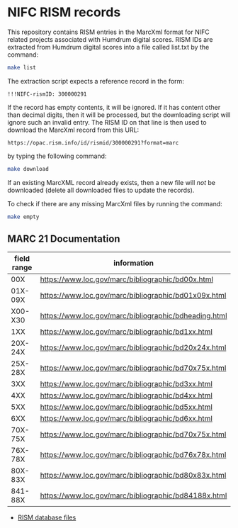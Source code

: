 # NIFC RISM records #

This repository contains RISM entries in the MarcXml format for
NIFC related projects associated with Humdrum digital scores.  RISM
IDs are extracted from Humdrum digital scores into a file called
list.txt by the command:

```bash
make list
```

The extraction script expects a reference record in the form:

```tsv
!!!NIFC-rismID: 300000291
```

If the record has empty contents, it will be ignored.  If it has
content other than decimal digits, then it will be processed, but
the downloading script will ignore such an invalid entry.  The RISM
ID on that line is then used to download the MarcXml record from
this URL:

```
https://opac.rism.info/id/rismid/300000291?format=marc
```

by typing the following command:

```bash
make download
```

If an existing MarcXML record already exists, then a new file
will *not* be downloaded (delete all downloaded files to update
the records).

To check if there are any missing MarcXml files by running the command:

```bash
make empty
```


## MARC 21 Documentation ##


| field range | information                                          |
| ----------- | ---------------------------------------------------- |
| 00X         | https://www.loc.gov/marc/bibliographic/bd00x.html    |
| 01X-09X     | https://www.loc.gov/marc/bibliographic/bd01x09x.html |
| X00-X30     | https://www.loc.gov/marc/bibliographic/bdheading.html|
| 1XX         | https://www.loc.gov/marc/bibliographic/bd1xx.html    |
| 20X-24X     | https://www.loc.gov/marc/bibliographic/bd20x24x.html |
| 25X-28X     | https://www.loc.gov/marc/bibliographic/bd70x75x.html |
| 3XX         | https://www.loc.gov/marc/bibliographic/bd3xx.html    |
| 4XX         | https://www.loc.gov/marc/bibliographic/bd4xx.html    |
| 5XX         | https://www.loc.gov/marc/bibliographic/bd5xx.html    |
| 6XX         | https://www.loc.gov/marc/bibliographic/bd6xx.html    |
| 70X-75X     | https://www.loc.gov/marc/bibliographic/bd70x75x.html |
| 76X-78X     | https://www.loc.gov/marc/bibliographic/bd76x78x.html |
| 80X-83X     | https://www.loc.gov/marc/bibliographic/bd80x83x.html |
| 841-88X     | https://www.loc.gov/marc/bibliographic/bd84188x.html |


* <a href="https://opac.rism.info/fileadmin/user_upload/lod/update">RISM database files</a>


